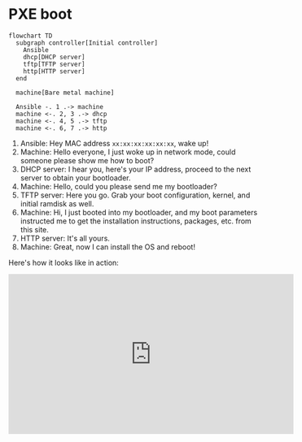 # PXE boot

```mermaid
flowchart TD
  subgraph controller[Initial controller]
    Ansible
    dhcp[DHCP server]
    tftp[TFTP server]
    http[HTTP server]
  end

  machine[Bare metal machine]

  Ansible -. 1 .-> machine
  machine <-. 2, 3 .-> dhcp
  machine <-. 4, 5 .-> tftp
  machine <-. 6, 7 .-> http
```

1. Ansible: Hey MAC address `xx:xx:xx:xx:xx:xx`, wake up!
2. Machine: Hello everyone, I just woke up in network mode, could someone please show me how to boot?
3. DHCP server: I hear you, here's your IP address, proceed to the next server to obtain your bootloader.
4. Machine: Hello, could you please send me my bootloader?
5. TFTP server: Here you go. Grab your boot configuration, kernel, and initial ramdisk as well.
6. Machine: Hi, I just booted into my bootloader, and my boot parameters instructed me to get the installation instructions, packages, etc. from this site.
7. HTTP server: It's all yours.
8. Machine: Great, now I can install the OS and reboot!

Here's how it looks like in action:

<iframe width="560" height="315" src="https://www.youtube-nocookie.com/embed/y-d7btNNAT8" title="YouTube video player" frameborder="0" allow="accelerometer; autoplay; clipboard-write; encrypted-media; gyroscope; picture-in-picture" allowfullscreen></iframe>
